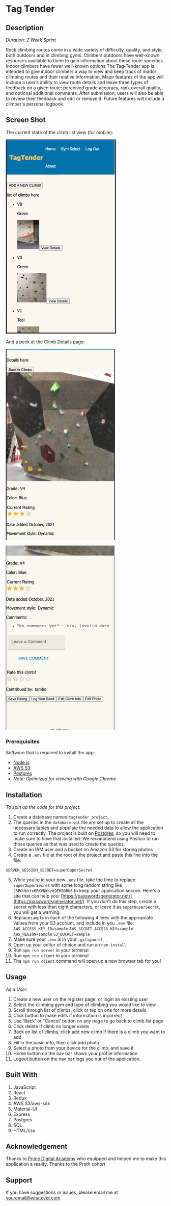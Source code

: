 
# Tag Tender

## Description

_Duration: 2 Week Sprint_

Rock climbing routes come in a wide variety of difficulty, quality, and style, both outdoors and in climbing gyms. Climbers outdoors have well-known resources available to them to gain information about these route specifics. Indoor climbers have fewer well-known options
The Tag-Tender app is intended to give indoor climbers a way to view and keep track of inddor climbing routes and their relative information. Major features of the app will include a user’s ability to view route details and leave three types of feedback on a given route: perceived grade accuracy, rank overall quality, and optional additional comments. After submission, users will also be able to review their feedback and edit or remove it. Future features will include a climber's personal logbook.


## Screen Shot

The current state of the climb list view (for mobile):

![List_Page](public/images/ClimbListView_a.png)

And a peek at the Climb Details page:

![Climb_Details_1](public/images/details_view_a.png)

![Climb_Details_1](public/images/Details_View_b.png)

### Prerequisites

Software that is required to install the app:

- [Node.js](https://nodejs.org/en/)
- [AWS S3](https://s3.console.aws.amazon.com/s3/home)
- [Postgres](https://www.postgresql.org/download/)
- _Note: Optimized for viewing with Google Chrome_


## Installation

*To spin up the code for this project:*

1. Create a database named `tagtender_project`,
2. The queries in the `database.sql` file are set up to create all the necessary tables and populate the needed data to allow the application to run correctly. The project is built on [Postgres](https://www.postgresql.org/download/), so you will need to make sure to have that installed. We recommend using Postico to run those queries as that was used to create the queries, 
3. Create an IAM user and a bucket on Amazon S3 for storing photos
4. Create a `.env` file at the root of the project and paste this line into the file:
  ```
  SERVER_SESSION_SECRET=superDuperSecret
  ```
5. While you're in your new `.env` file, take the time to replace `superDuperSecret` with some long random string like `25POUbVtx6RKVNWszd9ERB9Bb6` to keep your application secure. Here's a site that can help you: [https://passwordsgenerator.net/](https://passwordsgenerator.net/). If you don't do this step, create a secret with less than eight characters, or leave it as `superDuperSecret`, you will get a warning.
6.  Replace`sample` in each of the following 4 lines  with the appropriate values from your S3 account, and include in you `.env`   file:  
    `AWS_ACCESS_KEY_ID=sample`
    `AWS_SECRET_ACCESS_KEY=sample`
    `AWS_REGION=sample`
    `S3_BUCKET=sample`
7. Make sure your `.env` is in your `.gitignore`!
8. Open up your editor of choice and run an `npm install`
9. Run `npm run server` in your terminal
10. Run `npm run client` in your terminal
11. The `npm run client` command will open up a new browser tab for you!
 


## Usage

*As a User:*
1. Create a new user on the register page, or login an existing user
2. Select the climbing gym and type of climbing you would like to view
3. Scroll through list of climbs, click or tap on one for more details
4. Click button to make edits if information is incorrect
5. Use 'Back' or "Cancel' button on any page to go back to climb list page
5. Click delete if climb no longer exists
6. Back on list of climbs, click add new climb if there is a climb you want to add
7. Fill in the basic info, then click add photo
8. Select a photo from your device for the climb, and save it
9. Home button on the nav bar shows your profile information
10. Logout button on the nav bar logs you out of the application.


## Built With


1. JavaScript
2. React
3. Redux
4. AWS S3/aws-sdk
5. Material-UI
6. Express
7. Postgres
8. SQL
9. HTML/css



## Acknowledgement
Thanks to [Prime Digital Academy](www.primeacademy.io) who equipped and helped me to make this application a reality. Thanks to the Proth cohort

## Support
If you have suggestions or issues, please email me at [youremail@whatever.com](www.google.com)